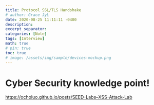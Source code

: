```yaml
---
title: Protocol SSL/TLS Handshake
# author: Grace JyL
date: 2020-08-25 11:11:11 -0400
description: 
excerpt_separator: 
categories: [Note]
tags: [Interview]
math: true
# pin: true
toc: true
# image: /assets/img/sample/devices-mockup.png
---
```


# Cyber Security knowledge point!

https://ocholuo.github.io/posts/SEED-Labs–XSS-Attack-Lab